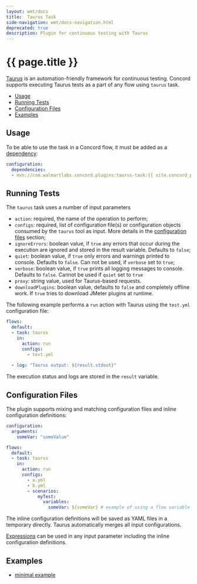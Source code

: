```yaml
---
layout: wmt/docs
title:  Taurus Task
side-navigation: wmt/docs-navigation.html
deprecated: true
description: Plugin for continuous testing with Taurus
---
```


# {{ page.title }}

[Taurus](https://gettaurus.org) is an automation-friendly framework for
continuous testing. Concord supports executing Taurus tests as a part of any
flow using `taurus` task.

- [Usage](#usage)
- [Running Tests](#running-tests)
- [Configuration Files](#configuration-files)
- [Examples](#examples)

## Usage

To be able to use the task in a Concord flow, it must be added as a
[dependency](../processes-v1/configuration.html#dependencies):

```yaml
configuration:
  dependencies:
  - mvn://com.walmartlabs.concord.plugins:taurus-task:{{ site.concord_plugins_version }}
```

## Running Tests

The `taurus` task uses a number of input parameters

- `action`: required, the name of the operation to perform;
- `configs`: required, list of configuration file(s) or configuration objects
  consumed by the `taurus` tool as input. More details in the
  [configuration files](#configuration-files) section;
- `ignoreErrors`: boolean value, if `true` any errors that occur during the
  execution are ignored and stored in the result variable. Defaults to `false`;
- `quiet`: boolean value, if `true` only errors and warnings printed to console.
  Defaults to `false`. Can not be used, if `verbose` set to `true`;
- `verbose`: boolean value, if `true` prints all logging messages to console.
  Defaults to `false`. Cannot be used if `quiet` set to `true`
- `proxy`: string value, used for Taurus-based requests.
- `downloadPlugins`: boolean value, defaults to `false` and completely offline
  work. If `true` tries to download JMeter plugins at runtime.

The following example performs a `run` action with Taurus using the `test.yml`
configuration file:

```yaml
flows:
  default:
  - task: taurus
    in:
      action: run
      configs:
        - test.yml
        
  - log: "Taurus output: ${result.stdout}"
```

The execution status and logs are stored in the `result` variable.

## Configuration Files

The plugin supports mixing and matching configuration files and inline
configuration definitions:

```yaml
configuration:
  arguments:
    someVar: "someValue"

flows:
  default:
  - task: taurus
    in:
      action: run
      configs:
        - a.yml
        - b.yml
        - scenarios:
            myTest:
              variables:
                someVar: ${someVar} # example of using a flow variable
```

The inline configuration definitions will be saved as YAML files in a temporary
directly. Taurus automatically merges all input configurations.

[Expressions](../processes-v1/flows.html#expressions) can be used in
any input parameter including the inline configuration definitions.

## Examples

- [minimal example](https://github.com/walmartlabs/concord-plugins/tree/master/tasks/taurus/examples/simple)
